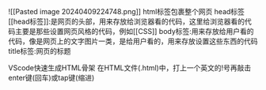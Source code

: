 ![[Pasted image 20240409224748.png]]
html标签包裹整个网页
head标签[[head标签]]:是网页的头部，用来存放给浏览器看的代码，这里给浏览器看的代码主要是那些设置网页风格的代码，例如[[CSS]]
body标签:用来存放给用户看的代码，像是网页上的文字图片一类，是给用户看的，用来存放设置这些东西的代码
title标签:网页的标题

VScode快速生成HTML骨架
在HTML文件(.html)中，打上一个英文的!号再敲击enter键(回车)或tap键(缩进)